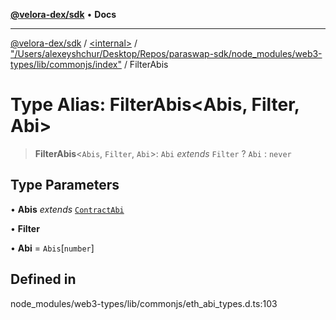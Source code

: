 [**@velora-dex/sdk**](../../../../README.md) • **Docs**

***

[@velora-dex/sdk](../../../../globals.md) / [\<internal\>](../../../README.md) / ["/Users/alexeyshchur/Desktop/Repos/paraswap-sdk/node\_modules/web3-types/lib/commonjs/index"](../README.md) / FilterAbis

# Type Alias: FilterAbis\<Abis, Filter, Abi\>

> **FilterAbis**\<`Abis`, `Filter`, `Abi`\>: `Abi` *extends* `Filter` ? `Abi` : `never`

## Type Parameters

• **Abis** *extends* [`ContractAbi`](../../../type-aliases/ContractAbi.md)

• **Filter**

• **Abi** = `Abis`\[`number`\]

## Defined in

node\_modules/web3-types/lib/commonjs/eth\_abi\_types.d.ts:103
